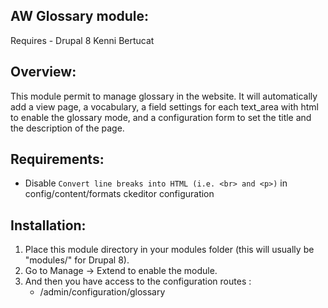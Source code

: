 AW Glossary module:
----------------------
Requires - Drupal 8
Kenni Bertucat


Overview:
--------
This module permit to manage glossary in the website.
It will automatically add a view page, a vocabulary,
a field settings for each text_area with html
to enable the glossary mode, and a configuration
form to set the title and the description of the page.

Requirements:
-------------
* Disable `Convert line breaks into HTML (i.e. <br> and <p>)` in config/content/formats ckeditor configuration


Installation:
------------
1. Place this module directory in your modules folder (this will
   usually be "modules/" for Drupal 8).
2. Go to Manage -> Extend to enable the module.
3. And then you have access to the configuration routes :
    - /admin/configuration/glossary
